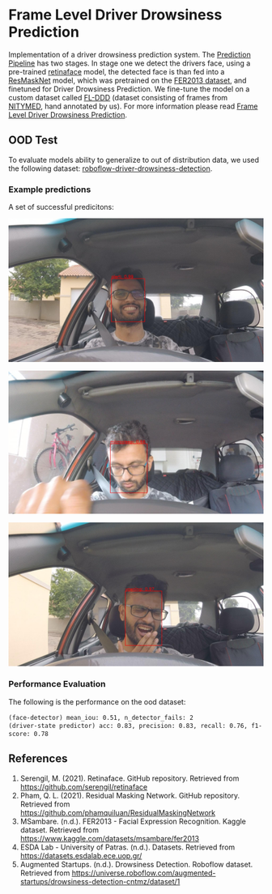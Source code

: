 # Frame Level Driver Drowsiness Prediction

Implementation of a driver drowsiness prediction system. The [Prediction Pipeline](./pred_pipeline.py) has two stages. In stage one we detect the drivers face, using a pre-trained [retinaface](https://github.com/serengil/retinaface) model, the detected face is than fed into a [ResMaskNet](https://github.com/phamquiluan/ResidualMaskingNetwork) model, which was pretrained on the [FER2013 dataset](https://www.kaggle.com/datasets/msambare/fer2013), and finetuned for Driver Drowsiness Prediction. We fine-tune the model on a custom dataset called [FL-DDD](./data/README.md) (dataset consisting of frames from [NITYMED](https://datasets.esdalab.ece.uop.gr/), hand annotated by us). For more information please read [Frame Level Driver Drowsiness Prediction](./report.pdf).

## OOD Test

To evaluate models ability to generalize to out of distribution data, we used the following dataset: [roboflow-driver-drowsiness-detection](https://universe.roboflow.com/augmented-startups/drowsiness-detection-cntmz/dataset/1). 

### Example predictions

A set of successful predicitons:

![Alert](./data/ood/preds/GOPR0492_MP4-207_jpg.rf.59da258fa102fe24e305e0c1dbe869eb.jpg)

![Microsleep](./data/ood/preds/GOPR0492_MP4-117_jpg.rf.93aa7b9daec5cc05c1b082625bb00846.jpg)

![Yawn](./data/ood/preds/GOPR0492_MP4-284_jpg.rf.a82162fe42f48ceeed52ebf3bae6785f.jpg)

### Performance Evaluation

The following is the performance on the ood dataset:

```
(face-detector) mean_iou: 0.51, n_detector_fails: 2
(driver-state predictor) acc: 0.83, precision: 0.83, recall: 0.76, f1-score: 0.78
```

## References

1. Serengil, M. (2021). Retinaface. GitHub repository. Retrieved from https://github.com/serengil/retinaface
2. Pham, Q. L. (2021). Residual Masking Network. GitHub repository. Retrieved from https://github.com/phamquiluan/ResidualMaskingNetwork
3. MSambare. (n.d.). FER2013 - Facial Expression Recognition. Kaggle dataset. Retrieved from https://www.kaggle.com/datasets/msambare/fer2013
4. ESDA Lab - University of Patras. (n.d.). Datasets. Retrieved from https://datasets.esdalab.ece.uop.gr/
5. Augmented Startups. (n.d.). Drowsiness Detection. Roboflow dataset. Retrieved from https://universe.roboflow.com/augmented-startups/drowsiness-detection-cntmz/dataset/1

